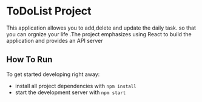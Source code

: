 # ToDoList Project

This application allowes you to add,delete and update the daily task. so that you can orgnize your life .The project emphasizes using React to build the application and provides an API server 



## How To Run
To get started developing right away:
* install all project dependencies with `npm install`
* start the development server with `npm start`
